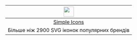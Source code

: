 |<img height="32" width="32" src="https://cdn.simpleicons.org/simpleicons/black/white" />|
|:-----------:|
| [Simple Icons](https://simpleicons.org/) |
|Більше ніж 2900 SVG іконок популярних брендів|

